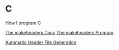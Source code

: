 # C

[How I program C](https://www.youtube.com/watch?v=443UNeGrFoM)

[The makeheaders Docs](http://www.hwaci.com/sw/mkhdr/)
[The makeheaders Program](https://fossil-scm.org/home/doc/trunk/tools/makeheaders.html)

[Automatic Header File Generation](https://hackaday.com/2021/11/08/linux-fu-automatic-header-file-generation/#more-503297)
